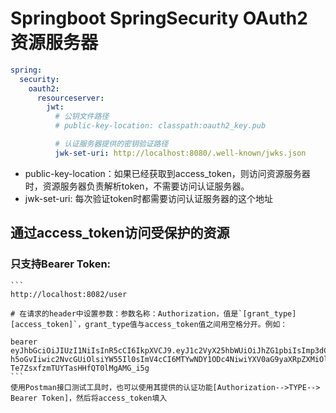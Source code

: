 # Springboot SpringSecurity OAuth2 资源服务器
```yaml
spring:
  security:
    oauth2:
      resourceserver:
        jwt:
          # 公钥文件路径
          # public-key-location: classpath:oauth2_key.pub

          # 认证服务器提供的密钥验证路径
          jwk-set-uri: http://localhost:8080/.well-known/jwks.json

```
* public-key-location：如果已经获取到access_token，则访问资源服务器时，资源服务器负责解析token，不需要访问认证服务器。
* jwk-set-uri: 每次验证token时都需要访问认证服务器的这个地址

## 通过access_token访问受保护的资源 

### 只支持Bearer Token: 

    ```
    http://localhost:8082/user
    
    # 在请求的header中设置参数：参数名称：Authorization，值是`[grant_type] [access_token]`，grant_type值与access_token值之间用空格分开。例如：

    bearer eyJhbGciOiJIUzI1NiIsInR5cCI6IkpXVCJ9.eyJ1c2VyX25hbWUiOiJhZG1pbiIsImp3dC1leHQiOiJKV1Qg5omp5bGV5L-h5oGvIiwic2NvcGUiOlsiYW55Il0sImV4cCI6MTYwNDY1ODc4NiwiYXV0aG9yaXRpZXMiOlsiUk9MRV9hZG1pbiJdLCJqdGkiOiJjYjEzZjhmZC03NWRiLTRmODItOTkxOC00YzFjZGI3MDEwMGMiLCJjbGllbnRfaWQiOiJwb3N0bWFuIn0.W78nue0rPxB-Te7ZsxfzmTUYTasHHfQT0lMgAMG_i5g
    ```
    使用Postman接口测试工具时，也可以使用其提供的认证功能[Authorization-->TYPE--> Bearer Token]，然后将access_token填入
